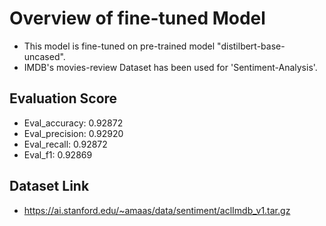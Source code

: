 # Overview of fine-tuned Model
- This model is fine-tuned on pre-trained model "distilbert-base-uncased".
- IMDB's movies-review Dataset has been used for 'Sentiment-Analysis'.

## Evaluation Score
- Eval_accuracy: 0.92872
- Eval_precision: 0.92920
- Eval_recall: 0.92872
- Eval_f1: 0.92869

## Dataset Link
- https://ai.stanford.edu/~amaas/data/sentiment/aclImdb_v1.tar.gz
